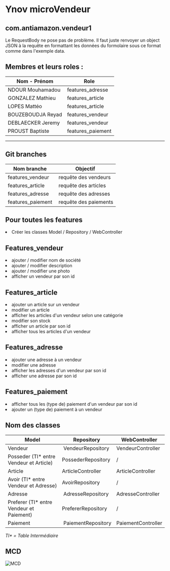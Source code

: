 # Ynov microVendeur
## com.antiamazon.vendeur1
Le RequestBody ne pose pas de problème. Il faut juste renvoyer un object JSON à la requête en formattant les données
du formolaire sous ce format comme dans l'exemple data.

## Membres et leurs roles :

 | Nom - Prénom | Role |
 |-----------|----------|
 | NDOUR Mouhamadou |features_adresse|
 | GONZALEZ Mathieu  |features_article|
 | LOPES Mattéo|features_article|
 | BOUZEBOUDJA Reyad |features_vendeur|
 | DEBLAECKER Jeremy|features_vendeur|
 | PROUST Baptiste |features_paiement|
 
 -----------------


## Git branches

| Nom branche | Objectif |
 |-----------|----------|
 | features_vendeur | requête des vendeurs |
 | features_article | requête des articles |
 | features_adresse | requête des adresses |
 | features_paiement | requête des paiements |
 
##  Pour toutes les features

<li> Créer les classes Model / Repository / WebController </li>

## Features_vendeur

<li>ajouter / modifier nom de société</li>
<li>ajouter / modifier description</li>
<li>ajouter / modifier une photo</li>
<li>afficher un vendeur par son id</li>

## Features_article

<li>ajouter un article sur un vendeur</li>
<li>modifier un article</li>
<li>afficher les articles d'un vendeur selon une catégorie</li>
<li>modifier son stock</li>
<li>afficher un article par son id</li>
<li>afficher tous les articles d'un vendeur</li>

## Features_adresse

<li>ajouter une adresse à un vendeur</li>
<li>modifier une adresse</li>
<li>afficher les adresses d'un vendeur par son id</li>
<li>afficher une adresse par son id</li>

## Features_paiement

<li>afficher tous les (type de) paiement d'un vendeur par son id</li>
<li>ajouter un (type de) paiement à un vendeur</li>

## Nom des classes


 | Model | Repository | WebController |
 |-----------|----------|----------|
 | Vendeur | VendeurRepository | VendeurController  |
 | Posseder (TI* entre Vendeur et Article) | PossederRepository | / |
 | Article  | ArticleController | ArticleController | 
 | Avoir (TI* entre Vendeur et Adresse) |  AvoirRepository | / | 
 | Adresse | AdresseRepository | AdresseController |
 | Preferer (TI* entre Vendeur et Paiement) | PrefererRepository | / |
 | Paiement | PaiementRepository | PaiementController |

_TI* = Table Intermédiaire_


## MCD 

![MCD](https://github.com/singard/microVendeur/blob/main/mcd.png)
